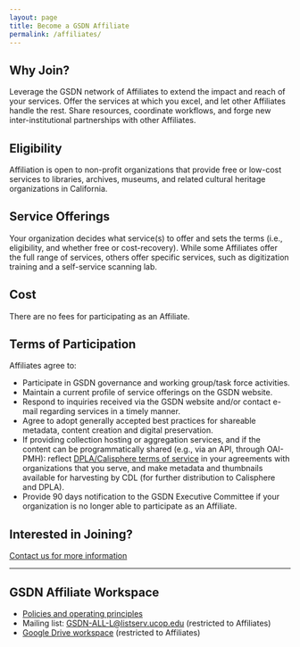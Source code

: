 ```yaml
---
layout: page
title: Become a GSDN Affiliate
permalink: /affiliates/
---
```




## Why Join? 

Leverage the GSDN network of Affiliates to extend the impact and reach of your services. Offer the services at which you excel, and let other Affiliates handle the rest. Share resources, coordinate workflows, and forge new inter-institutional partnerships with other Affiliates.


## Eligibility

Affiliation is open to non-profit organizations that provide free or low-cost services to libraries, archives, museums, and related cultural heritage organizations in California.


## Service Offerings

Your organization decides what service(s) to offer and sets the terms (i.e., eligibility, and whether free or cost-recovery).  While some Affiliates offer the full range of services, others offer specific services, such as digitization training and a self-service scanning lab. 


## Cost

There are no fees for participating as an Affiliate.


## Terms of Participation

Affiliates agree to:


*   Participate in GSDN governance and working group/task force activities.
*   Maintain a current profile of service offerings on the GSDN website.
*   Respond to inquiries received via the GSDN website and/or contact e-mail regarding services in a timely manner.
*   Agree to adopt generally accepted best practices for shareable metadata, content creation and digital preservation.
*   If providing collection hosting or aggregation services, and if the content can be programmatically shared (e.g., via an API, through OAI-PMH): reflect [DPLA/Calisphere terms of service](https://help.oac.cdlib.org/helpdesk/attachments/9019958245) in your agreements with organizations that you serve, and make metadata and thumbnails available for harvesting by CDL (for further distribution to Calisphere and DPLA).
*   Provide 90 days notification to the GSDN Executive Committee if your organization is no longer able to participate as an Affiliate.


## Interested in Joining?

<a class="primary-link" href="mailto:gsdn@cdlib.org">Contact us for more information</a>


---


## GSDN Affiliate Workspace



*   [Policies and operating principles](https://docs.google.com/document/d/1MmLI7bESkYuM40o8PEBogzmTpwS9M5qLIYdsPXGVlqY/edit#)
*   Mailing list: [GSDN-ALL-L@listserv.ucop.edu](mailto:GSDN-ALL-L@listserv.ucop.edu) (restricted to Affiliates)
*   [Google Drive workspace](https://drive.google.com/drive/folders/0B0u7vIrviMsaMkY3T2pXZGZsYms) (restricted to Affiliates)


